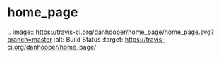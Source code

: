 home_page
=========

.. image:: https://travis-ci.org/danhooper/home_page/home_page.svg?branch=master
   :alt: Build Status
      :target: https://travis-ci.org/danhooper/home_page/
